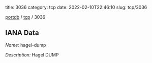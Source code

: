 title: 3036
category: tcp
date: 2022-02-10T22:46:10
slug: tcp/3036

[portdb](/) / [tcp](/category/tcp.html) / 3036


## IANA Data

_Name:_ hagel-dump

_Description:_ Hagel DUMP

